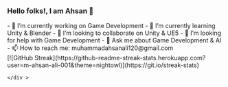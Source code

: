 ### Hello folks!, I am Ahsan 👋
<div >
  <div >
- 🔭 I’m currently working on Game Development
- 🌱 I’m currently learning Unity & Blender
- 👯 I’m looking to collaborate on Unity & UE5
- 🤔 I’m looking for help with Game Development
- 💬 Ask me about Game Development & AI
- 📫 How to reach me: muhammadahsanali120@gmail.com
</div
    
<div>    [![GitHub Streak](https://github-readme-streak-stats.herokuapp.com?user=m-ahsan-ali-001&theme=nightowl)](https://git.io/streak-stats)
    
    </div >
   </div >

